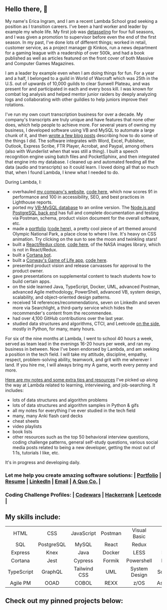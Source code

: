 ## Hello there, 👋

My name's Erica Ingram, and I am a recent Lambda School grad seeking a position as I transition careers.  I've been a hard worker and leader by example my whole life.  My first job was [detasseling](https://www.youtube.com/watch?v=W3Ar4sdL-JI#t=0m27s) for four full seasons, and I was given a promotion to supervisor before even the end of the first season.  In my past, I've done lots of different things; worked in retail, customer service, as a project manager @ Kinkos, run a news department for a gaming league with a readership of over 500k, and had a book published as well as articles featured on the front cover of both Massive and Computer Games Magazines.  

I am a leader by example even when I am doing things for fun.  For a year and a half, I belonged to a guild in World of Warcraft which was 25th in the U.S. out of upwards of 10,000 guilds to clear Sunwell Plateau, and was present for and participated in each and every boss kill.  I was known for combat log analysis and helped mentor junior raiders by deeply analyzing logs and collaborating with other guildies to help juniors improve their rotations.

I've run my own court transcription business for over a decade.  My company's transcripts are truly unique and have features that none other does, which help people to achieve more.  For several years of owning my business, I developed software using VB and MySQL to automate a large chunk of it, and then [wrote a few blog posts](https://transcription.aquoco.co/) describing how to do some of the things I did.  The software integrates with Word, Excel, Publisher, Outlook, Express Scribe, FTR Player, Acrobat, and Paypal, among others (also with Wunderlist when that was still a thing).  I built a speech recognition engine using batch files and PocketSphinx, and then integrated that engine into my database.  I cleaned up and automated feeding all the data (audio and transcripts) so it could learn.  I loved doing all that so much that, when I found Lambda, I knew what I needed to do.

During Lambda, I:

- overhauled [my company's website](https://www.aquoco.co), [code here](https://github.com/evoingram/newAQCWebsite/), which now scores 91 in performance and 100 in accessibility, SEO, and best practices in Lighthouse reports.  
- ported my [VB-MySQL database](https://github.com/evoingram/vbDatabase) to an online version.  The [Node.js and PostgreSQL back end](https://github.com/evoingram/webapp-backend) has full and complete documentation and testing via Postman, schema, product vision document for the overall software, etc.
- made a [portfolio](http://www.ericaingram.com) ([code here](https://github.com/evoingram/portfolio)), a pretty cool piece of art themed around Olympic National Park, a place close to where I live.  It's heavy on CSS animation.  Try clicking on the sun to see the moon and twinkling stars!
- built a [React/Redux clone](https://nasasearchclone.now.sh/), [code here](https://github.com/evoingram/nasaSearch), of the NASA images library, which is not in React/Redux.
- built a [Cortana bot](https://github.com/evoingram/cortanaBot).
- built a [Conway's Game of Life app](https://cs-bw.now.sh/), [code here](https://github.com/evoingram/cs-bw).
- presented product vision and release canvasses for approval to the product owner.
- gave presentations on supplemental content to teach students how to build certain apps.
- on the side learned Java, TypeScript, Docker, UML, advanced Postman, advanced Agile methodology, PowerShell, advanced VB, system design, scalability, and object-oriented design patterns.
- received 14 references/recommendations, seven on LinkedIn and seven more via Searchlight, a third-party service which hides the recommender's content from the recommendee.
- had over 4,100 GitHub contributions over the last year.
- studied data structures and algorithms, CTCI, and Leetcode [on the side](https://github.com/evoingram/endorsement), mostly in Python, for many, many hours.

For six of the nine months at Lambda, I went to school 40 hours a week, served as team lead in the evenings 16-20 hours per week, and ran my business in between.  Now I've been endorsed by Lambda, and am seeking a position in the tech field.  I will take my attitude, discipline, empathy, respect, problem-solving ability, teamwork, and grit with me wherever I land.  If you hire me, I will always bring my A game, worth every penny and more.

[Here are my notes and some extra tips and resources](https://github.com/evoingram/endorsement) I've picked up along the way at Lambda related to learning, interviewing, and job-searching.  It includes:

- lots of data structures and algorithm problems 
- lots of data structures and algorithm samples in Python & gifs
- all my notes for everything I've ever studied in the tech field
- many, many Anki flash card decks
- cheat sheets
- video playlists
- book lists
- other resources such as the top 50 behavioral interview questions, coding challenge patterns, general self-study questions, various social media posts related to being a new developer, getting the most out of 1:1s, tutorials I like, etc.

It's in progress and developing daily.

### Let me help you create amazing software solutions:  | [Portfolio](http://www.ericaingram.com) | [Resume](https://www.aquoco.co/Erica_Ingram_Resume.pdf) | [LinkedIn](https://www.linkedin.com/in/aquocotrans/) | [Email](mailto:evoingram@aquoco.onmicrosoft.com) | [A Quo Co.](https://www.aquoco.co) | 

### Coding Challenge Profiles:  |   [Codewars](https://www.codewars.com/users/evoingram)   |   [Hackerrank](http://hackerrank.com/evoingram)   |   [Leetcode](https://leetcode.com/evoingram/)   |

## My skills include:

|            |            |              |         |               |             |
|:----------:|:----------:|:------------:|:-------:|:-------------:|:-----------:|
|    HTML    |     CSS    |  JavaScript  | Postman |  Visual Basic |     Git     |
|     SQL    | PostgreSQL |     MySQL    |  React  |     Redux     |     Node    |
|   Express  |    Knex    |     Java     |  Docker |      LESS     |    Emmet    |
|   Cortana  |    Jest    |    Cypress   |  Formik |   Powershell  |    Python   |
| TypeScript |   GraphQL  | Tailwind CSS |   UML   | System Design | Scalability |
|  Agile PM  |    OOAD    |     COBOL    |   REXX  |      z/OS     |  Assembler  |

## Check out my pinned projects below:
